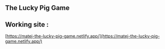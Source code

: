 ## The Lucky Pig Game

## Working site :

[https://matej-the-lucky-pig-game.netlify.app/](https://matej-the-lucky-pig-game.netlify.app/)

